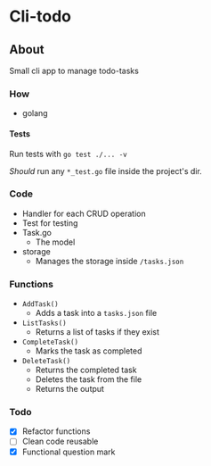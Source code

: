 # Cli-todo

## About

Small cli app to manage todo-tasks

### How

- golang

#### Tests

Run tests with `go test ./... -v`

_Should_ run any `*_test.go` file inside the project's dir.

### Code

- Handler for each CRUD operation
- Test for testing
- Task.go
  - The model
- storage
  - Manages the storage inside `/tasks.json`

### Functions

- `AddTask()`
  - Adds a task into a `tasks.json` file
- `ListTasks()`
  - Returns a list of tasks if they exist
- `CompleteTask()`
  - Marks the task as completed
- `DeleteTask()`
  - Returns the completed task
  - Deletes the task from the file
  - Returns the output

### Todo

- [x] Refactor functions
- [ ] Clean code reusable
- [x] Functional question mark
